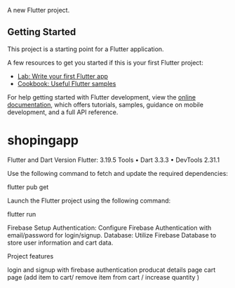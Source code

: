 
A new Flutter project.

## Getting Started

This project is a starting point for a Flutter application.

A few resources to get you started if this is your first Flutter project:

- [Lab: Write your first Flutter app](https://docs.flutter.dev/get-started/codelab)
- [Cookbook: Useful Flutter samples](https://docs.flutter.dev/cookbook)

For help getting started with Flutter development, view the
[online documentation](https://docs.flutter.dev/), which offers tutorials,
samples, guidance on mobile development, and a full API reference.

# shopingapp


Flutter and Dart Version
Flutter: 3.19.5
Tools • Dart 3.3.3 • DevTools 2.31.1

Use the following command to fetch and update the required dependencies:


flutter pub get


Launch the Flutter project using the following command:

flutter run 

Firebase Setup
Authentication:
Configure Firebase Authentication with email/password for login/signup.
Database:
Utilize Firebase Database to store user information and cart data.

Project features 

login and signup with firebase authentication
producat details page
cart page (add item to cart/ remove item from cart / increase quantity )
